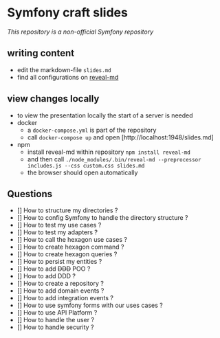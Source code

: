 # Symfony craft slides

*This repository is a non-official Symfony repository*

## writing content

* edit the markdown-file `slides.md`
* find all configurations on [reveal-md](https://github.com/gaerfield/reveal-md-github-pages)

## view changes locally

* to view the presentation locally the start of a server is needed
* docker
  * a `docker-compose.yml` is part of the repository
  * call `docker-compose up` and open [http://localhost:1948/slides.md]
* npm
  * install reveal-md within repository `npm install reveal-md`
  * and then call `./node_modules/.bin/reveal-md --preprocessor includes.js --css custom.css slides.md`
  * the browser should open automatically


## Questions 

- [] How to structure my directories ?
- [] How to config Symfony to handle the directory structure ?
- [] How to test my use cases ? 
- [] How to test my adapters ? 
- [] How to call the hexagon use cases ?
- [] How to create hexagon command ?
- [] How to create hexagon queries ? 
- [] How to persist my entities ?
- [] How to add ~~DDD~~ POO ?
- [] How to add DDD ? 
- [] How to create a repository ? 
- [] How to add domain events ? 
- [] How to add integration events ? 
- [] How to use symfony forms with our uses cases ? 
- [] How to use API Platform ? 
- [] How to handle the user ? 
- [] How to handle security ?
